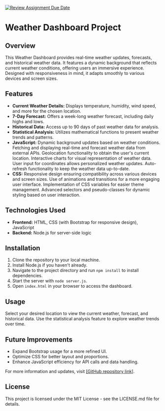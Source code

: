 [![Review Assignment Due Date](https://classroom.github.com/assets/deadline-readme-button-24ddc0f5d75046c5622901739e7c5dd533143b0c8e959d652212380cedb1ea36.svg)](https://classroom.github.com/a/uYrb0S5s)
# Weather Dashboard Project

## Overview
This Weather Dashboard provides real-time weather updates, forecasts, and historical weather data. It features a dynamic background that reflects current weather conditions, offering users an immersive experience. Designed with responsiveness in mind, it adapts smoothly to various devices and screen sizes.

## Features
- **Current Weather Details:** Displays temperature, humidity, wind speed, and more for the chosen location.
- **7-Day Forecast:** Offers a week-long weather forecast, including daily highs and lows.
- **Historical Data:** Access up to 90 days of past weather data for analysis.
- **Statistical Analysis:** Utilizes mathematical functions to present weather trends and patterns.
- **JavaScript:** Dynamic background updates based on weather conditions.
                  Fetching and displaying real-time and forecast weather data from external APIs.
                  Geolocation functionality to obtain the user's current location.
                  Interactive charts for visual representation of weather data.
                  User input for coordinates allows personalized weather updates.
                  Auto-refresh functionality to keep the weather data up-to-date.
- **CSS:** Responsive design ensuring compatibility across various devices and screen sizes.
           Use of animations and transitions for a more engaging user interface.
           Implementation of CSS variables for easier theme management.
           Advanced selectors and pseudo-classes for dynamic styling based on user interaction.

## Technologies Used
- **Frontend:** HTML, CSS (with Bootstrap for responsive design), JavaScript
- **Backend:** Node.js for server-side logic

## Installation
1. Clone the repository to your local machine.
2. Install Node.js if you haven't already.
3. Navigate to the project directory and run `npm install` to install dependencies.
4. Start the server with `node server.js`.
5. Open `index.html` in your browser to access the dashboard.

## Usage
Select your desired location to view the current weather, forecast, and historical data. Use the statistical analysis feature to explore weather trends over time.

## Future Improvements
- Expand Bootstrap usage for a more refined UI.
- Optimize CSS for better layout and proportions.
- Enhance JavaScript efficiency for API calls and data handling.

For more information and updates, visit [[GitHub repository link]](https://github.com/se-5g00gc28/2024-wk06-weather-dashboard-Nancheung23/).

## License
This project is licensed under the MIT License - see the LICENSE.md file for details.

